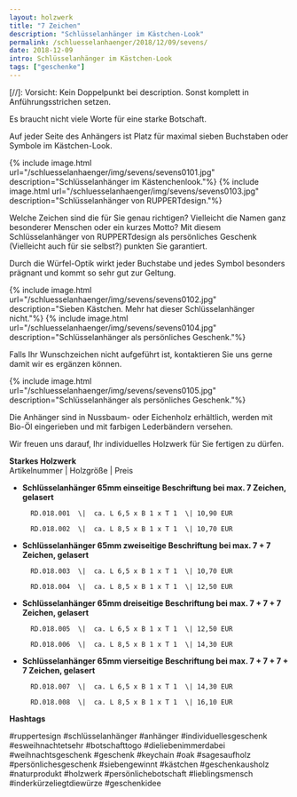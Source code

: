 ```yaml
---
layout: holzwerk
title: "7 Zeichen"
description: "Schlüsselanhänger im Kästchen-Look"
permalink: /schluesselanhaenger/2018/12/09/sevens/
date: 2018-12-09
intro: Schlüsselanhänger im Kästchen-Look
tags: ["geschenke"]
---
```


[//]: Vorsicht: Kein Doppelpunkt bei description. Sonst komplett in Anführungsstrichen setzen.

Es braucht nicht viele Worte für eine starke Botschaft.

Auf jeder Seite des Anhängers ist Platz für maximal sieben Buchstaben oder Symbole im Kästchen-Look.

{% include image.html url="/schluesselanhaenger/img/sevens/sevens0101.jpg" description="Schlüsselanhänger im Kästenchenlook."%}
{% include image.html url="/schluesselanhaenger/img/sevens/sevens0103.jpg" description="Schlüsselanhänger von RUPPERTdesign."%}

Welche Zeichen sind die für Sie genau richtigen? Vielleicht die Namen ganz besonderer Menschen oder ein kurzes Motto? Mit diesem Schlüsselanhänger von RUPPERTdesign als persönliches Geschenk (Vielleicht auch für sie selbst?) punkten Sie garantiert.

Durch die Würfel-Optik wirkt jeder Buchstabe und jedes Symbol besonders prägnant und kommt so sehr gut zur Geltung.

{% include image.html url="/schluesselanhaenger/img/sevens/sevens0102.jpg" description="Sieben Kästchen. Mehr hat dieser Schlüsselanhänger nicht."%}
{% include image.html url="/schluesselanhaenger/img/sevens/sevens0104.jpg" description="Schlüsselanhänger als persönliches Geschenk."%}

Falls Ihr Wunschzeichen nicht aufgeführt ist, kontaktieren Sie uns gerne damit wir es ergänzen können.

{% include image.html url="/schluesselanhaenger/img/sevens/sevens0105.jpg" description="Schlüsselanhänger als persönliches Geschenk."%}

Die Anhänger sind in Nussbaum- oder Eichenholz erhältlich, werden mit Bio-Öl eingerieben und mit farbigen Lederbändern versehen.

Wir freuen uns darauf, Ihr individuelles Holzwerk für Sie fertigen zu dürfen.

**Starkes Holzwerk**  
Artikelnummer \| Holzgröße \| Preis

- **Schlüsselanhänger 65mm einseitige Beschriftung bei max. 7 Zeichen, gelasert**

      	RD.018.001  \| 	ca. L 6,5 x B 1 x T 1  \| 10,90 EUR

      	RD.018.002  \| 	ca. L 8,5 x B 1 x T 1  \| 10,70 EUR

- **Schlüsselanhänger 65mm zweiseitige Beschriftung bei max. 7 + 7 Zeichen, gelasert**

      	RD.018.003  \| 	ca. L 6,5 x B 1 x T 1  \| 10,70 EUR

      	RD.018.004  \| 	ca. L 8,5 x B 1 x T 1  \| 12,50 EUR

- **Schlüsselanhänger 65mm dreiseitige Beschriftung bei max. 7 + 7 + 7 Zeichen, gelasert**

      	RD.018.005  \| 	ca. L 6,5 x B 1 x T 1  \| 12,50 EUR

      	RD.018.006  \| 	ca. L 8,5 x B 1 x T 1  \| 14,30 EUR

- **Schlüsselanhänger 65mm vierseitige Beschriftung bei max. 7 + 7 + 7 + 7 Zeichen, gelasert**

      	RD.018.007  \| 	ca. L 6,5 x B 1 x T 1  \| 14,30 EUR

      	RD.018.008  \| 	ca. L 8,5 x B 1 x T 1  \| 16,10 EUR

**Hashtags**

#ruppertesign
#schlüsselanhänger
#anhänger
#individuellesgeschenk
#esweihnachtetsehr
#botschafttogo
#dieliebenimmerdabei
#weihnachtsgeschenk
#geschenk
#keychain
#oak
#sagesaufholz
#persönlichesgeschenk
#siebengewinnt
#kästchen
#geschenkausholz
#naturprodukt
#holzwerk
#persönlichebotschaft
#lieblingsmensch
#inderkürzeliegtdiewürze
#geschenkidee
